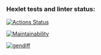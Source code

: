 ### Hexlet tests and linter status:
[![Actions Status](https://github.com/olya889/frontend-project-46/workflows/hexlet-check/badge.svg)](https://github.com/olya889/frontend-project-46/actions)

[![Maintainability](https://api.codeclimate.com/v1/badges/3acdf5dae7c83ab1953c/maintainability)](https://codeclimate.com/github/olya889/frontend-project-46/maintainability)

[![gendiff](https://github.com/olya889/frontend-project-46/actions/workflows/gendiff.yml/badge.svg)](https://github.com/olya889/frontend-project-46/actions/workflows/gendiff.yml)